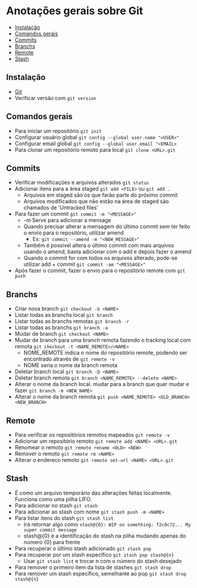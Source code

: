 # Anotações gerais sobre Git

- [Instalação](#instalação)
- [Comandos gerais](#comandos-gerais)
- [Commits](#commits)
- [Branchs](#branchs)
- [Remote](#remote)
- [Stash](#stash)

## Instalação
- [Git](https://git-scm.com/)
- Verificar versão com `git version`

## Comandos gerais
- Para iniciar um repositório `git init`
- Configurar usuário global `git config --global user.name "<USER>"`
- Configurar email global `git config --global user.email "<EMAIL>`
- Para clonar um repositório remoto para local `git clone <URL>.git`

## Commits
- Verificar modificações e arquivos alterados `git status`
- Adicionar itens para a área staged `git add <FILE>` ou `git add .`
    - Arquivos em staged são os que farão parte do próximo commit
    - Arquivos modificados que não estão na área de staged são chamados de 'Untracked files'
- Para fazer um commit `git commit -m "<MESSAGE>"`
    - -m Serve para adicionar a mensage
    - Quando precisar alterar a mensagem do último commit sem ter feito o envio para o repositório, utilizar amend
        - Ex: `git commit --amend -m "<NEW_MESSAGE>"`
    - Também é possível altera o último commit com mais arquivos usando o amend, basta adicionar com o add e depois fazer o amend
    - Quando o commit for com todos os arquivos alterado, pode-se utilizar add + commit `git commit -am "<MESSAGE>"`
- Após fazer o commit, fazer o envio para o repositório remote com `git push`

## Branchs
- Criar nova branch `git checkout -b <NAME>`
- Listar todas as branchs local `git branch`
- Listar todas as branchs remotas `git branch -r`
- Listar todas as branchs `git branch -a`
- Mudar de branch `git checkout <NAME>`
- Mudar de branch para uma branch remota fazendo o tracking local com remota `git checkout -t <NAME_REMOTE>/<NAME>`
    - NOME_REMOTE indica o nome do repositório remote, podendo ser encontrado através de `git remote -v`
    - NOME seria o nome da branch remota
- Deletar branch local `git branch -D <NAME>`
- Deletar branch remota `git branch <NAME_REMOTE> --delete <NAME>`
- Alterar o nome da branch local. mudar para a branch que quer mudar e fazer `git branch -m <NEW_NAME>`
- Alterar o nome da branch remota `git push <NAME_REMOTE> <OLD_BRANCH> <NEW_BRANCH>`

## Remote
- Para verificar os repositórios remotos mapeados `git remote -v`
- Adicionar um repositório remoto `git remote add <NAME> <URL>.git`
- Renomear o remoto `git remote rename <OLD> <NEW>`
- Remover o remoto `git remote rm <NAME>`
- Alterar o endereco remoto `git remote set-url <NAME> <URL>.git`

## Stash
- É como um arquivo temporário das alterações feitas localmente. Funciona como uma pilha LIFO.
- Para adicionar no stash `git stash`
- Para adicionar ao stash com nome `git stash push -m <NAME>`
- Para listar itens do stash `git stash list`
    - Irá retornar algo como `stash@{0}: WIP on something: f2c0c72... My super commit message`
    - stash@{0} é a identificação do stash na pilha mudando apenas do número {0} para frente
- Para recuperar o último stash adicionado `git stash pop`
- Para recuperar por um stash específico `git stash pop stash@{n}`
    - Usar `git stash list` e trocar n com o número do stash desejado
- Para remover o primeiro item da lista de stashes `git stash drop`
- Para remover um stash específico, semelhante ao pop `git stash drop stash@{n}`